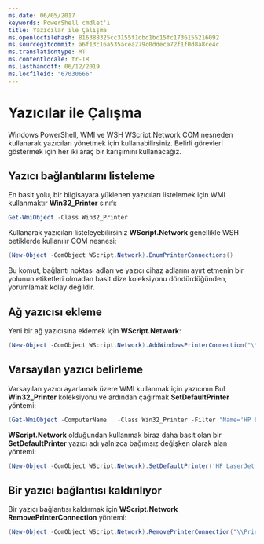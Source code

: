 ```yaml
---
ms.date: 06/05/2017
keywords: PowerShell cmdlet'i
title: Yazıcılar ile Çalışma
ms.openlocfilehash: 816388325cc3155f1dbd1bc15fc1736155216092
ms.sourcegitcommit: a6f13c16a535acea279c0ddeca72f1f0d8a8ce4c
ms.translationtype: MT
ms.contentlocale: tr-TR
ms.lasthandoff: 06/12/2019
ms.locfileid: "67030666"
---
```

# <a name="working-with-printers"></a>Yazıcılar ile Çalışma

Windows PowerShell, WMI ve WSH WScript.Network COM nesneden kullanarak yazıcıları yönetmek için kullanabilirsiniz. Belirli görevleri göstermek için her iki araç bir karışımını kullanacağız.

## <a name="listing-printer-connections"></a>Yazıcı bağlantılarını listeleme

En basit yolu, bir bilgisayara yüklenen yazıcıları listelemek için WMI kullanmaktır **Win32_Printer** sınıfı:

```powershell
Get-WmiObject -Class Win32_Printer
```

Kullanarak yazıcıları listeleyebilirsiniz **WScript.Network** genellikle WSH betiklerde kullanılır COM nesnesi:

```powershell
(New-Object -ComObject WScript.Network).EnumPrinterConnections()
```

Bu komut, bağlantı noktası adları ve yazıcı cihaz adlarını ayırt etmenin bir yolunun etiketleri olmadan basit dize koleksiyonu döndürdüğünden, yorumlamak kolay değildir.

## <a name="adding-a-network-printer"></a>Ağ yazıcısı ekleme

Yeni bir ağ yazıcısına eklemek için **WScript.Network**:

```powershell
(New-Object -ComObject WScript.Network).AddWindowsPrinterConnection("\\Printserver01\Xerox5")
```

## <a name="setting-a-default-printer"></a>Varsayılan yazıcı belirleme

Varsayılan yazıcı ayarlamak üzere WMI kullanmak için yazıcının Bul **Win32_Printer** koleksiyonu ve ardından çağırmak **SetDefaultPrinter** yöntemi:

```powershell
(Get-WmiObject -ComputerName . -Class Win32_Printer -Filter "Name='HP LaserJet 5Si'").SetDefaultPrinter()
```

**WScript.Network** olduğundan kullanmak biraz daha basit olan bir **SetDefaultPrinter** yazıcı adı yalnızca bağımsız değişken olarak alan yöntemi:

```powershell
(New-Object -ComObject WScript.Network).SetDefaultPrinter('HP LaserJet 5Si')
```

## <a name="removing-a-printer-connection"></a>Bir yazıcı bağlantısı kaldırılıyor

Bir yazıcı bağlantısı kaldırmak için **WScript.Network RemovePrinterConnection** yöntemi:

```powershell
(New-Object -ComObject WScript.Network).RemovePrinterConnection("\\Printserver01\Xerox5")
```
